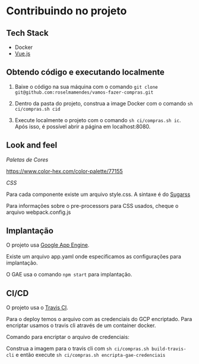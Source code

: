 # Contribuindo no projeto

## Tech Stack

- Docker
- [Vue.js](https://vuejs.org/)

## Obtendo código e executando localmente

1. Baixe o código na sua máquina com o comando `git clone git@github.com:roselmamendes/vamos-fazer-compras.git`

2. Dentro da pasta do projeto, construa a image Docker com o comando `sh ci/compras.sh cid`

3. Execute localmente o projeto com o comando `sh ci/compras.sh ic`. Após isso, é possível abrir a página em localhost:8080.

## Look and feel

*Paletas de Cores*

https://www.color-hex.com/color-palette/77155

*CSS*

Para cada componente existe um arquivo style.css. A sintaxe é do [Sugarss](https://github.com/postcss/sugarss)

Para informações sobre o pre-processors para CSS usados, cheque o arquivo webpack.config.js

## Implantação

O projeto usa [Google App Engine](https://cloud.google.com/appengine/).

Existe um arquivo app.yaml onde especificamos as configurações para implantação.

O GAE usa o comando `npm start` para implantação.

## CI/CD

O projeto usa o [Travis CI](https://travis-ci.org/).

Para o deploy temos o arquivo com as credenciais do GCP encriptado. Para encriptar usamos o travis cli através de um container docker.

Comando para encriptar o arquivo de credenciais:

Construa a imagem para o travis cli com `sh ci/compras.sh build-travis-cli` e então execute `sh ci/compras.sh encripta-gae-credenciais`


